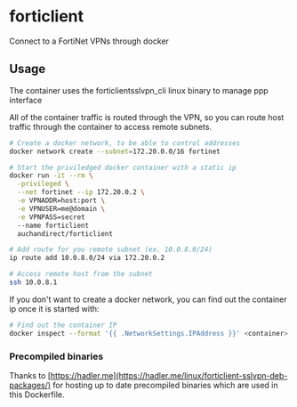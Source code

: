 # forticlient

Connect to a FortiNet VPNs through docker

## Usage

The container uses the forticlientsslvpn_cli linux binary to manage ppp interface


All of the container traffic is routed through the VPN, so you can route host traffic through the container to access remote subnets.


```bash
# Create a docker network, to be able to control addresses
docker network create --subnet=172.20.0.0/16 fortinet

# Start the priviledged docker container with a static ip
docker run -it --rm \
  -privileged \
  --net fortinet --ip 172.20.0.2 \
  -e VPNADDR=host:port \
  -e VPNUSER=me@domain \
  -e VPNPASS=secret
  --name forticlient
  auchandirect/forticlient

# Add route for you remote subnet (ex. 10.0.8.0/24)
ip route add 10.0.8.0/24 via 172.20.0.2

# Access remote host from the subnet
ssh 10.0.8.1
```

If you don't want to create a docker network, you can find out the container ip once it is started with:
```bash
# Find out the container IP
docker inspect --format '{{ .NetworkSettings.IPAddress }}' <container>
```

### Precompiled binaries

Thanks to [https://hadler.me](https://hadler.me/linux/forticlient-sslvpn-deb-packages/) for hosting up to date precompiled binaries which are used in this Dockerfile.